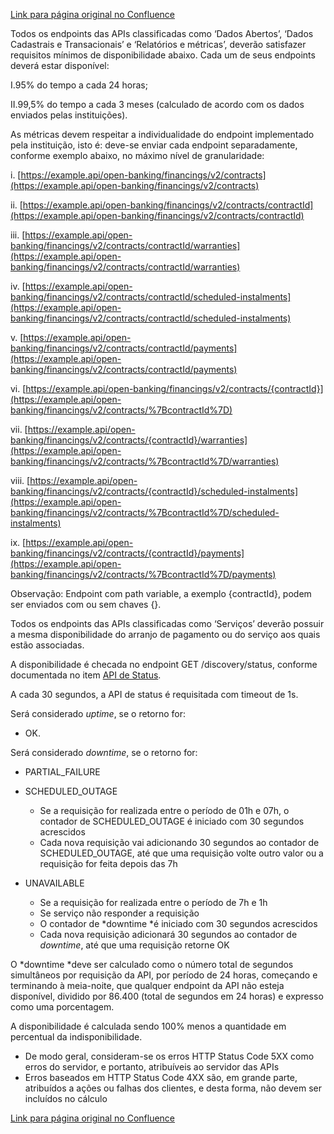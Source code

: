 [Link para página original no Confluence](https://openfinancebrasil.atlassian.net/wiki/spaces/OF/pages/17891406)

Todos os endpoints das APIs classificadas como ‘Dados Abertos’, ‘Dados Cadastrais e Transacionais’ e ‘Relatórios e métricas’, deverão satisfazer requisitos mínimos de disponibilidade abaixo. Cada um de seus endpoints deverá estar disponível:

I.95% do tempo a cada 24 horas;

II.99,5% do tempo a cada 3 meses (calculado de acordo com os dados enviados pelas instituições).

As métricas devem respeitar a individualidade do endpoint implementado pela instituição, isto é: deve-se enviar cada endpoint separadamente, conforme exemplo abaixo, no máximo nível de granularidade:

i. [https://example.api/open-banking/financings/v2/contracts](https://example.api/open-banking/financings/v2/contracts)

ii. [https://example.api/open-banking/financings/v2/contracts/contractId](https://example.api/open-banking/financings/v2/contracts/contractId)

iii. [https://example.api/open-banking/financings/v2/contracts/contractId/warranties](https://example.api/open-banking/financings/v2/contracts/contractId/warranties)

iv. [https://example.api/open-banking/financings/v2/contracts/contractId/scheduled-instalments](https://example.api/open-banking/financings/v2/contracts/contractId/scheduled-instalments)

v. [https://example.api/open-banking/financings/v2/contracts/contractId/payments](https://example.api/open-banking/financings/v2/contracts/contractId/payments)

vi. [https://example.api/open-banking/financings/v2/contracts/{contractId}](https://example.api/open-banking/financings/v2/contracts/%7BcontractId%7D)

vii. [https://example.api/open-banking/financings/v2/contracts/{contractId}/warranties](https://example.api/open-banking/financings/v2/contracts/%7BcontractId%7D/warranties)

viii. [https://example.api/open-banking/financings/v2/contracts/{contractId}/scheduled-instalments](https://example.api/open-banking/financings/v2/contracts/%7BcontractId%7D/scheduled-instalments)

ix. [https://example.api/open-banking/financings/v2/contracts/{contractId}/payments](https://example.api/open-banking/financings/v2/contracts/%7BcontractId%7D/payments)

Observação: Endpoint com path variable, a exemplo {contractId}, podem ser enviados com ou sem chaves {}.

Todos os endpoints das APIs classificadas como ‘Serviços’ deverão possuir a mesma disponibilidade do arranjo de pagamento ou do serviço aos quais estão associadas.

A disponibilidade é checada no endpoint GET /discovery/status, conforme documentada no item [API de Status](https://openfinancebrasil.atlassian.net/wiki/spaces/OF/pages/17377105/Informa+es+Gerais+-+APIs+Comuns+-+v1.0.2).

A cada 30 segundos, a API de status é requisitada com timeout de 1s.

Será considerado *uptime*, se o retorno for:

- OK.

Será considerado *downtime*, se o retorno for:

- PARTIAL\_FAILURE
- SCHEDULED\_OUTAGE

    - Se a requisição for realizada entre o período de 01h e 07h, o contador de SCHEDULED\_OUTAGE é iniciado com 30 segundos acrescidos
    - Cada nova requisição vai adicionando 30 segundos ao contador de SCHEDULED\_OUTAGE, até que uma requisição volte outro valor ou a requisição for feita depois das 7h
- UNAVAILABLE

    - Se a requisição for realizada entre o período de 7h e 1h
    - Se serviço não responder a requisição
    - O contador de *downtime *é iniciado com 30 segundos acrescidos
    - Cada nova requisição adicionará 30 segundos ao contador de *downtime*, até que uma requisição retorne OK

O *downtime *deve ser calculado como o número total de segundos simultâneos por requisição da API, por período de 24 horas, começando e terminando à meia-noite, que qualquer endpoint da API não esteja disponível, dividido por 86.400 (total de segundos em 24 horas) e expresso como uma porcentagem.

A disponibilidade é calculada sendo 100% menos a quantidade em percentual da indisponibilidade.

- De modo geral, consideram-se os erros HTTP Status Code 5XX como erros do servidor, e portanto, atribuíveis ao servidor das APIs
- Erros baseados em HTTP Status Code 4XX são, em grande parte, atribuídos a ações ou falhas dos clientes, e desta forma, não devem ser incluídos no cálculo

[Link para página original no Confluence](https://openfinancebrasil.atlassian.net/wiki/spaces/OF/pages/17891406)